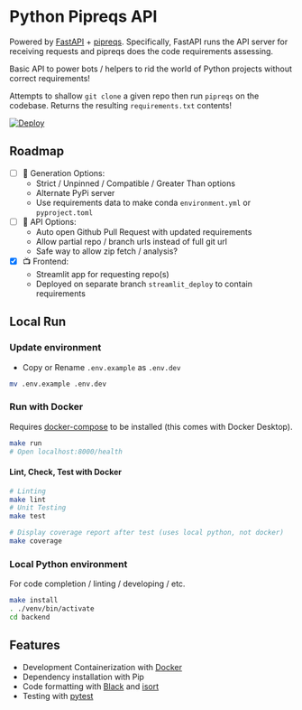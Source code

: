 # Python Pipreqs API

Powered by [FastAPI](https://github.com/tiangolo/fastapi) + [pipreqs](https://github.com/bndr/pipreqs).
Specifically, FastAPI runs the API server for receiving requests and pipreqs does the code requirements assessing.

Basic API to power bots / helpers to rid the world of Python projects without correct requirements!

Attempts to shallow `git clone` a given repo then run `pipreqs` on the codebase.
Returns the resulting `requirements.txt` contents!

[![Deploy](https://www.herokucdn.com/deploy/button.svg)](https://heroku.com/deploy?template=https://github.com/gerardrbentley/pipreqs-api)

## Roadmap

- [ ] 🧪 Generation Options:
  - Strict / Unpinned / Compatible / Greater Than options
  - Alternate PyPi server
  - Use requirements data to make conda `environment.yml` or `pyproject.toml`
- [ ] 🤖 API Options:
  - Auto open Github Pull Request with updated requirements
  - Allow partial repo / branch urls instead of full git url
  - Safe way to allow zip fetch / analysis?
- [x] 📺 Frontend:
  - Streamlit app for requesting repo(s)
  - Deployed on separate branch `streamlit_deploy` to contain requirements

## Local Run

### Update environment

- Copy or Rename `.env.example` as `.env.dev`

```sh
mv .env.example .env.dev
```

### Run with Docker

Requires [docker-compose](https://docs.docker.com/compose/install/) to be installed (this comes with Docker Desktop).

```sh
make run
# Open localhost:8000/health
```

#### Lint, Check, Test with Docker

```sh
# Linting
make lint
# Unit Testing
make test

# Display coverage report after test (uses local python, not docker)
make coverage
```

### Local Python environment

For code completion / linting / developing / etc.

```sh
make install
. ./venv/bin/activate
cd backend
```

## Features

- Development Containerization with [Docker](https://docs.docker.com/)
- Dependency installation with Pip
- Code formatting with [Black](https://black.readthedocs.io/en/stable/) and [isort](https://github.com/PyCQA/isort)
- Testing with [pytest](https://docs.pytest.org/en/6.2.x/getting-started.html)
